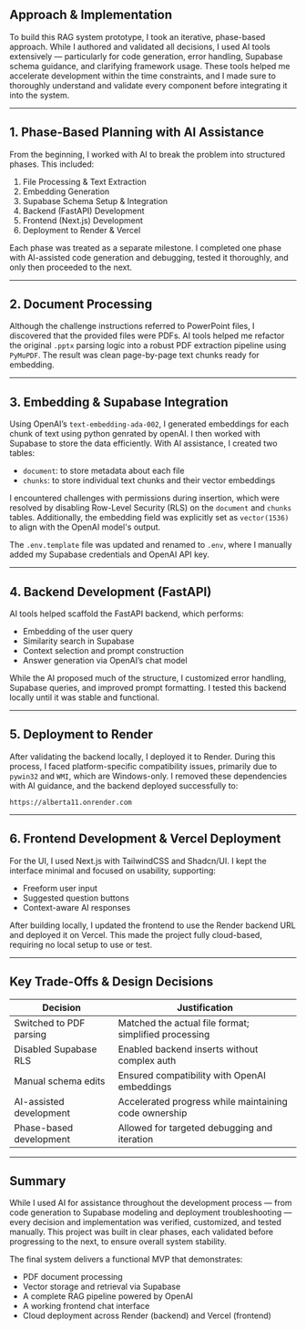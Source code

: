 ## Approach & Implementation

To build this RAG system prototype, I took an iterative, phase-based approach. While I authored and validated all decisions, I used AI tools extensively — particularly for code generation, error handling, Supabase schema guidance, and clarifying framework usage. These tools helped me accelerate development within the time constraints, and I made sure to thoroughly understand and validate every component before integrating it into the system.

---

## 1. Phase-Based Planning with AI Assistance

From the beginning, I worked with AI to break the problem into structured phases. This included:

1. File Processing & Text Extraction  
2. Embedding Generation  
3. Supabase Schema Setup & Integration  
4. Backend (FastAPI) Development  
5. Frontend (Next.js) Development  
6. Deployment to Render & Vercel  

Each phase was treated as a separate milestone. I completed one phase with AI-assisted code generation and debugging, tested it thoroughly, and only then proceeded to the next.

---

## 2. Document Processing

Although the challenge instructions referred to PowerPoint files, I discovered that the provided files were PDFs. AI tools helped me refactor the original `.pptx` parsing logic into a robust PDF extraction pipeline using `PyMuPDF`. The result was clean page-by-page text chunks ready for embedding.

---

## 3. Embedding & Supabase Integration

Using OpenAI’s `text-embedding-ada-002`, I generated embeddings for each chunk of text using python genrated by openAI. I then worked with Supabase to store the data efficiently. With AI assistance, I created two tables:

- `document`: to store metadata about each file  
- `chunks`: to store individual text chunks and their vector embeddings  

I encountered challenges with permissions during insertion, which were resolved by disabling Row-Level Security (RLS) on the `document` and `chunks` tables. Additionally, the embedding field was explicitly set as `vector(1536)` to align with the OpenAI model's output.

The `.env.template` file was updated and renamed to `.env`, where I manually added my Supabase credentials and OpenAI API key.

---

## 4. Backend Development (FastAPI)

AI tools helped scaffold the FastAPI backend, which performs:

- Embedding of the user query  
- Similarity search in Supabase  
- Context selection and prompt construction  
- Answer generation via OpenAI’s chat model  

While the AI proposed much of the structure, I customized error handling, Supabase queries, and improved prompt formatting. I tested this backend locally until it was stable and functional.

---

## 5. Deployment to Render

After validating the backend locally, I deployed it to Render. During this process, I faced platform-specific compatibility issues, primarily due to `pywin32` and `WMI`, which are Windows-only. I removed these dependencies with AI guidance, and the backend deployed successfully to:

`https://alberta11.onrender.com`

---

## 6. Frontend Development & Vercel Deployment

For the UI, I used Next.js with TailwindCSS and Shadcn/UI. I kept the interface minimal and focused on usability, supporting:

- Freeform user input  
- Suggested question buttons  
- Context-aware AI responses  

After building locally, I updated the frontend to use the Render backend URL and deployed it on Vercel. This made the project fully cloud-based, requiring no local setup to use or test.

---

## Key Trade-Offs & Design Decisions

| Decision | Justification |
|----------|----------------|
| Switched to PDF parsing | Matched the actual file format; simplified processing |
| Disabled Supabase RLS | Enabled backend inserts without complex auth |
| Manual schema edits | Ensured compatibility with OpenAI embeddings |
| AI-assisted development | Accelerated progress while maintaining code ownership |
| Phase-based development | Allowed for targeted debugging and iteration |

---

## Summary

While I used AI for assistance throughout the development process — from code generation to Supabase modeling and deployment troubleshooting — every decision and implementation was verified, customized, and tested manually. This project was built in clear phases, each validated before progressing to the next, to ensure overall system stability.

The final system delivers a functional MVP that demonstrates:

- PDF document processing  
- Vector storage and retrieval via Supabase  
- A complete RAG pipeline powered by OpenAI  
- A working frontend chat interface  
- Cloud deployment across Render (backend) and Vercel (frontend)  
